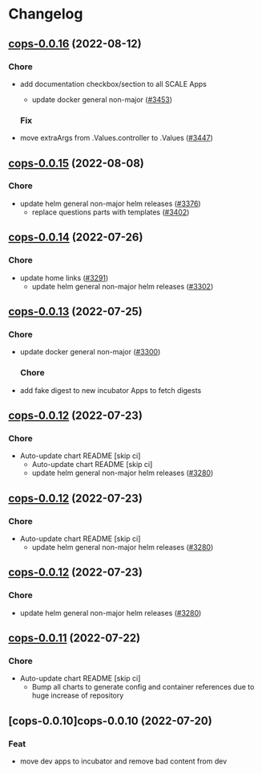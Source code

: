 # Changelog



## [cops-0.0.16](https://github.com/truecharts/charts/compare/cops-0.0.15...cops-0.0.16) (2022-08-12)

### Chore

- add documentation checkbox/section to all SCALE Apps
  - update docker general non-major ([#3453](https://github.com/truecharts/charts/issues/3453))

  ### Fix

- move extraArgs from .Values.controller to .Values ([#3447](https://github.com/truecharts/charts/issues/3447))




## [cops-0.0.15](https://github.com/truecharts/charts/compare/cops-0.0.14...cops-0.0.15) (2022-08-08)

### Chore

- update helm general non-major helm releases ([#3376](https://github.com/truecharts/charts/issues/3376))
  - replace questions parts with templates ([#3402](https://github.com/truecharts/charts/issues/3402))




## [cops-0.0.14](https://github.com/truecharts/apps/compare/cops-0.0.13...cops-0.0.14) (2022-07-26)

### Chore

- update home links ([#3291](https://github.com/truecharts/apps/issues/3291))
  - update helm general non-major helm releases ([#3302](https://github.com/truecharts/apps/issues/3302))




## [cops-0.0.13](https://github.com/truecharts/apps/compare/cops-0.0.12...cops-0.0.13) (2022-07-25)

### Chore

- update docker general non-major ([#3300](https://github.com/truecharts/apps/issues/3300))

  ### Chore

- add fake digest to new incubator Apps to fetch digests




## [cops-0.0.12](https://github.com/truecharts/apps/compare/cops-0.0.11...cops-0.0.12) (2022-07-23)

### Chore

- Auto-update chart README [skip ci]
  - Auto-update chart README [skip ci]
  - update helm general non-major helm releases ([#3280](https://github.com/truecharts/apps/issues/3280))




## [cops-0.0.12](https://github.com/truecharts/apps/compare/cops-0.0.11...cops-0.0.12) (2022-07-23)

### Chore

- Auto-update chart README [skip ci]
  - update helm general non-major helm releases ([#3280](https://github.com/truecharts/apps/issues/3280))




## [cops-0.0.12](https://github.com/truecharts/apps/compare/cops-0.0.11...cops-0.0.12) (2022-07-23)

### Chore

- update helm general non-major helm releases ([#3280](https://github.com/truecharts/apps/issues/3280))




## [cops-0.0.11](https://github.com/truecharts/apps/compare/cops-0.0.10...cops-0.0.11) (2022-07-22)

### Chore

- Auto-update chart README [skip ci]
  - Bump all charts to generate config and container references due to huge increase of repository



## [cops-0.0.10]cops-0.0.10 (2022-07-20)

### Feat

- move dev apps to incubator and remove bad content from dev
